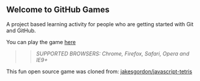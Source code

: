 ## Welcome to GitHub Games

A project based learning activity for people who are getting started with Git and GitHub.

You can play the game [here](https://h-kacky.github.io/github-games/)

>> _*SUPPORTED BROWSERS*: Chrome, Firefox, Safari, Opera and IE9+_

This fun open source game was cloned from: [jakesgordon/javascript-tetris](https://github.com/jakesgordon/javascript-tetris)
